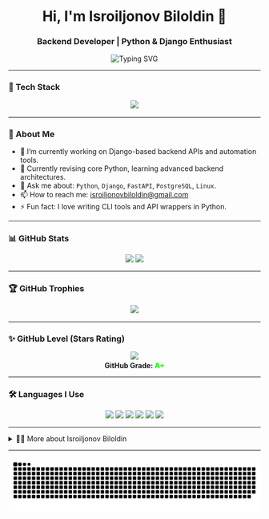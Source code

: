 <h1 align="center">Hi, I'm Isroiljonov Biloldin 👋</h1>
<h3 align="center">Backend Developer | Python & Django Enthusiast</h3>

<div align="center">
  <img src="https://readme-typing-svg.demolab.com?font=Fira+Code&duration=3000&pause=1000&center=true&vCenter=true&width=435&lines=Backend+Developer;Python+Lover;Django+Expert;Clean+Code+Advocate" alt="Typing SVG" />
</div>

---

### 🚀 Tech Stack

<div align="center">
  <img src="https://skillicons.dev/icons?i=python,django,fastapi,js,ts,nodejs,html,css,postgres,mysql,git,linux,bash&theme=light" />
</div>

---

### 🧠 About Me

- 🔭 I’m currently working on Django-based backend APIs and automation tools.
- 🌱 Currently revising core Python, learning advanced backend architectures.
- 💬 Ask me about: `Python`, `Django`, `FastAPI`, `PostgreSQL`, `Linux`.
- 📫 How to reach me: isroiljonovbiloldin@gmail.com
- ⚡ Fun fact: I love writing CLI tools and API wrappers in Python.

---

### 📊 GitHub Stats

<div align="center">
  <img src="https://github-readme-stats.vercel.app/api?username=Isroiljonov5&show_icons=true&hide_border=true&theme=radical&custom_title=Biloldin's+Stats" width="47%" />
  <img src="https://github-readme-streak-stats.herokuapp.com?user=biloldin&theme=radical&hide_border=true" width="47%" />
</div>

---

### 🏆 GitHub Trophies

<p align="center">
  <img src="https://github-profile-trophy.vercel.app/?username=Isroiljonov5&theme=gruvbox&no-frame=true&no-bg=true&column=7&margin-w=10" />
</p>

---

### ✨ GitHub Level (Stars Rating)

<div align="center">
  <img src="https://github-readme-stats.vercel.app/api/top-langs/?username=Isroiljonov5&layout=compact&hide_border=true&theme=radical&langs_count=8" />
  <br>
  <b>GitHub Grade: <span style="color:lime;font-weight:bold">A+</span></b>
</div>

---

### 🛠 Languages I Use

<div align="center">
  <a href="#"><img src="https://img.shields.io/badge/Python-FFD43B?style=for-the-badge&logo=python&logoColor=blue" /></a>
  <a href="#"><img src="https://img.shields.io/badge/Django-092E20?style=for-the-badge&logo=django&logoColor=white" /></a>
  <a href="#"><img src="https://img.shields.io/badge/FastAPI-009688?style=for-the-badge&logo=fastapi&logoColor=white" /></a>
  <a href="#"><img src="https://img.shields.io/badge/JavaScript-F7DF1E?style=for-the-badge&logo=javascript&logoColor=black" /></a>
  <a href="#"><img src="https://img.shields.io/badge/PostgreSQL-316192?style=for-the-badge&logo=postgresql&logoColor=white" /></a>
  <a href="#"><img src="https://img.shields.io/badge/Linux-FCC624?style=for-the-badge&logo=linux&logoColor=black" /></a>
</div>

---

<details>
  <summary>👨‍💻 More about Isroiljonov Biloldin</summary>

  - 🔹 Backend developer based in Uzbekistan 🇺🇿
  - 🔹 Experienced with REST APIs, DB design, and server deployment
  - 🔹 Always striving for clean, scalable and secure code

</details>

---

<!-- Snow background animation (simple CSS-based) -->
<p align="center">
  <img src="https://raw.githubusercontent.com/Platane/snk/output/github-contribution-grid-snake-dark.svg" />
</p>
